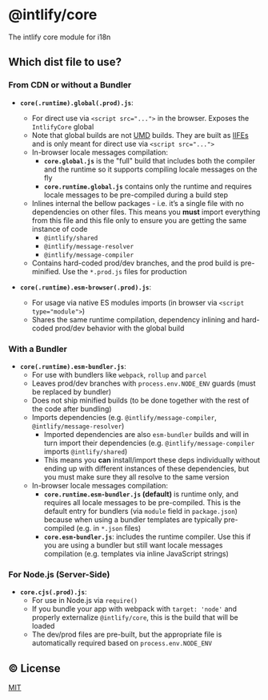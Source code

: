 # @intlify/core

The intlify core module for i18n

## Which dist file to use?

### From CDN or without a Bundler

- **`core(.runtime).global(.prod).js`**:
  - For direct use via `<script src="...">` in the browser. Exposes the `IntlifyCore` global
  - Note that global builds are not [UMD](https://github.com/umdjs/umd) builds.  They are built as [IIFEs](https://developer.mozilla.org/en-US/docs/Glossary/IIFE) and is only meant for direct use via `<script src="...">`
  - In-browser locale messages compilation:
    - **`core.global.js`** is the "full" build that includes both the compiler and the runtime so it supports compiling locale messages on the fly
    - **`core.runtime.global.js`** contains only the runtime and requires locale messages to be pre-compiled during a build step
  - Inlines internal the bellow packages - i.e. it’s a single file with no dependencies on other files. This means you **must** import everything from this file and this file only to ensure you are getting the same instance of code
    - `@intlify/shared`
    - `@intlify/message-resolver`
    - `@intlify/message-compiler`
  - Contains hard-coded prod/dev branches, and the prod build is pre-minified. Use the `*.prod.js` files for production

- **`core(.runtime).esm-browser(.prod).js`**:
  - For usage via native ES modules imports (in browser via `<script type="module">`)
  - Shares the same runtime compilation, dependency inlining and hard-coded prod/dev behavior with the global build

### With a Bundler

- **`core(.runtime).esm-bundler.js`**:
  - For use with bundlers like `webpack`, `rollup` and `parcel`
  - Leaves prod/dev branches with `process.env.NODE_ENV` guards (must be replaced by bundler)
  - Does not ship minified builds (to be done together with the rest of the code after bundling)
  - Imports dependencies (e.g. `@intlify/message-compiler`, `@intlify/message-resolver`)
    - Imported dependencies are also `esm-bundler` builds and will in turn import their dependencies (e.g. `@intlify/message-compiler` imports `@intlify/shared`)
    - This means you **can** install/import these deps individually without ending up with different instances of these dependencies, but you must make sure they all resolve to the same version
  - In-browser locale messages compilation:
    - **`core.runtime.esm-bundler.js` (default)** is runtime only, and requires all locale messages to be pre-compiled. This is the default entry for bundlers (via `module` field in `package.json`) because when using a bundler templates are typically pre-compiled (e.g. in `*.json` files)
    - **`core.esm-bundler.js`**: includes the runtime compiler. Use this if you are using a bundler but still want locale messages compilation (e.g. templates via inline JavaScript strings)

### For Node.js (Server-Side)

- **`core.cjs(.prod).js`**:
  - For use in Node.js via `require()`
  - If you bundle your app with webpack with `target: 'node'` and properly externalize `@intlify/core`, this is the build that will be loaded
  - The dev/prod files are pre-built, but the appropriate file is automatically required based on `process.env.NODE_ENV`

## :copyright: License

[MIT](http://opensource.org/licenses/MIT)
